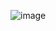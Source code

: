 ![image](https://github.com/Dmuniiz/project-a3-psc-system-clinics-java/assets/167584293/37f823bd-5ddf-458d-8101-022b34117541)
